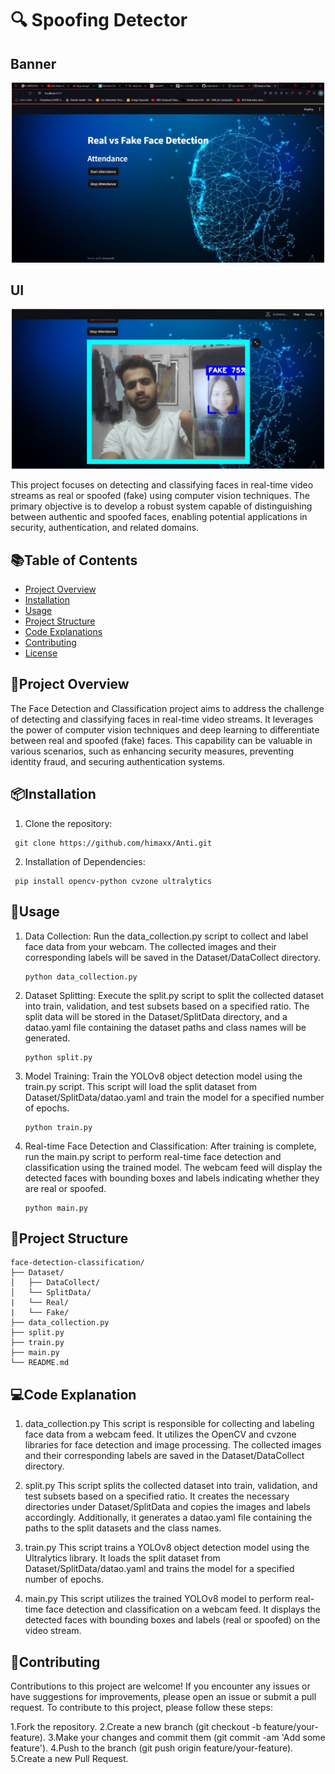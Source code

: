 # 🔍 Spoofing Detector
 

## Banner
<p align="center">
  <img src="https://github.com/himaxx/Anti/blob/main/Back.jpg" width="500">
</p>

## UI
<p align="center">
  <img src="https://github.com/himaxx/Anti/blob/main/check.jpg" width="500">
</p>


This project focuses on detecting and classifying faces in real-time video streams as real or spoofed (fake) using computer vision techniques. The primary objective is to develop a robust system capable of distinguishing between authentic and spoofed faces, enabling potential applications in security, authentication, and related domains.

## 📚Table of Contents

- [Project Overview](#project-overview)
- [Installation](#installation)
- [Usage](#usage)
- [Project Structure](#project-structure)
- [Code Explanations](#code-explanations)
- [Contributing](#contributing)
- [License](#license)

## 👀Project Overview
The Face Detection and Classification project aims to address the challenge of detecting and classifying faces in real-time video streams. It leverages the power of computer vision techniques and deep learning to differentiate between real and spoofed (fake) faces. This capability can be valuable in various scenarios, such as enhancing security measures, preventing identity fraud, and securing authentication systems.

## 📦Installation

1. Clone the repository:

 ```
  git clone https://github.com/himaxx/Anti.git
 ```

2. Installation of Dependencies:
 ```
  pip install opencv-python cvzone ultralytics
 ```
## 🚀Usage 
1. Data Collection: Run the data_collection.py script to collect and label face data from your webcam. The collected images and their corresponding labels will be saved in the Dataset/DataCollect directory.
   ```
   python data_collection.py
   ```
2. Dataset Splitting: Execute the split.py script to split the collected dataset into train, validation, and test subsets based on a specified ratio. The split data will be stored in the Dataset/SplitData directory, and a datao.yaml file containing the dataset paths and class names will be generated.
   ```
   python split.py
   ```
3. Model Training: Train the YOLOv8 object detection model using the train.py script. This script will load the split dataset from Dataset/SplitData/datao.yaml and train the model for a specified number of epochs.
   ```
   python train.py
   ```
4. Real-time Face Detection and Classification: After training is complete, run the main.py script to perform real-time face detection and classification using the trained model. The webcam feed will display the detected faces with bounding boxes and labels indicating whether they are real or spoofed.
   ```
   python main.py
   ```

## 📂Project Structure
 ```
 face-detection-classification/
├── Dataset/
│   ├── DataCollect/
│   └── SplitData/
|   └── Real/
|   └── Fake/
├── data_collection.py
├── split.py
├── train.py
├── main.py
└── README.md
 ```

## 💻Code Explanation

1. data_collection.py
This script is responsible for collecting and labeling face data from a webcam feed. It utilizes the OpenCV and cvzone libraries for face detection and image processing. The collected images and their corresponding labels are saved in the Dataset/DataCollect directory.

2. split.py
This script splits the collected dataset into train, validation, and test subsets based on a specified ratio. It creates the necessary directories under Dataset/SplitData and copies the images and labels accordingly. Additionally, it generates a datao.yaml file containing the paths to the split datasets and the class names.

3. train.py
This script trains a YOLOv8 object detection model using the Ultralytics library. It loads the split dataset from Dataset/SplitData/datao.yaml and trains the model for a specified number of epochs.

4. main.py
This script utilizes the trained YOLOv8 model to perform real-time face detection and classification on a webcam feed. It displays the detected faces with bounding boxes and labels (real or spoofed) on the video stream.

## 🤝Contributing
Contributions to this project are welcome! If you encounter any issues or have suggestions for improvements, please open an issue or submit a pull request.
To contribute to this project, please follow these steps:

1.Fork the repository.
2.Create a new branch (git checkout -b feature/your-feature).
3.Make your changes and commit them (git commit -am 'Add some feature').
4.Push to the branch (git push origin feature/your-feature).
5.Create a new Pull Request.
